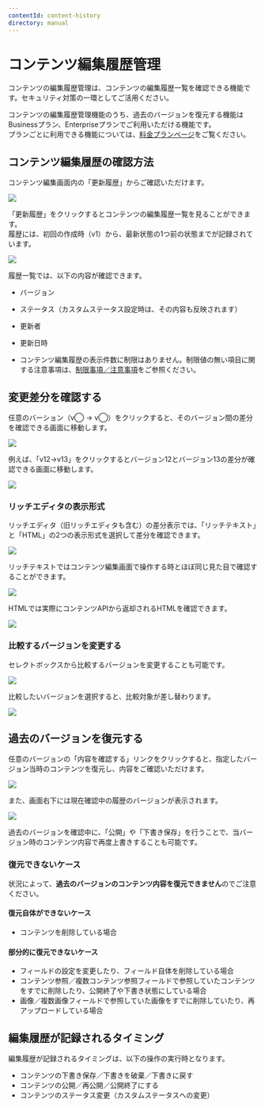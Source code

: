 ```yaml
---
contentId: content-history
directory: manual
---
```


# コンテンツ編集履歴管理

コンテンツの編集履歴管理は、コンテンツの編集履歴一覧を確認できる機能です。セキュリティ対策の一環としてご活用ください。

コンテンツの編集履歴管理機能のうち、過去のバージョンを復元する機能はBusinessプラン、Enterpriseプランでご利用いただける機能です。  
プランごとに利用できる機能については、[料金プランページ](https://microcms.io/pricing)をご覧ください。

コンテンツ編集履歴の確認方法
--------------

コンテンツ編集画面内の「更新履歴」からご確認いただけます。  
  
![](https://images.microcms-assets.io/assets/d6af1616730544a596d299c20834f460/c84a329793cd44b794c6238bf7ee33df/CleanShot%202024-12-06%20at%2017.01.26.png)  
  
「更新履歴」をクリックするとコンテンツの編集履歴一覧を見ることができます。  
履歴には、初回の作成時（v1）から、最新状態の1つ前の状態までが記録されています。  
  
![](https://images.microcms-assets.io/assets/d6af1616730544a596d299c20834f460/f8dc42c6d0f74b0c944734f1b73c43bf/CleanShot%202024-12-06%20at%2017.15.21.png)  
  
履歴一覧では、以下の内容が確認できます。

*   バージョン
*   ステータス（カスタムステータス設定時は、その内容も反映されます）
*   更新者
*   更新日時

*   コンテンツ編集履歴の表示件数に制限はありません。制限値の無い項目に関する注意事項は、[制限事項／注意事項](https://document.microcms.io/manual/limitations#h7488ab2ee6)をご参照ください。

変更差分を確認する
---------

任意のバーション（v◯ → v◯）をクリックすると、そのバージョン間の差分を確認できる画面に移動します。  
  
![](https://images.microcms-assets.io/assets/d6af1616730544a596d299c20834f460/f0b5d18bef4b408fb4e80757c90c1b64/CleanShot%202024-12-06%20at%2017.16.043.png)  
  
例えば、「v12→v13」をクリックするとバージョン12とバージョン13の差分が確認できる画面に移動します。  
  
![](https://images.microcms-assets.io/assets/d6af1616730544a596d299c20834f460/a8e05f23272046a3be8e6ce524484e33/CleanShot%202024-12-06%20at%2017.16.39.png)

### リッチエディタの表示形式

リッチエディタ（旧リッチエディタも含む）の差分表示では、「リッチテキスト」と「HTML」の2つの表示形式を選択して差分を確認できます。  
  
![](https://images.microcms-assets.io/assets/d6af1616730544a596d299c20834f460/5a964ae0b96148bd96483e1ddac51053/CleanShot%202024-12-09%20at%2017.11.32.png)  
  
リッチテキストではコンテンツ編集画面で操作する時とほぼ同じ見た目で確認することができます。  
  
![](https://images.microcms-assets.io/assets/d6af1616730544a596d299c20834f460/a8e05f23272046a3be8e6ce524484e33/CleanShot%202024-12-06%20at%2017.16.39.png)  
  
HTMLでは実際にコンテンツAPIから返却されるHTMLを確認できます。  
  
![](https://images.microcms-assets.io/assets/d6af1616730544a596d299c20834f460/1e317b8b24ef46b196a956dcefd60eba/CleanShot%202024-12-09%20at%2017.13.37.png)

### 比較するバージョンを変更する

セレクトボックスから比較するバージョンを変更することも可能です。  
  
![](https://images.microcms-assets.io/assets/d6af1616730544a596d299c20834f460/09269ae9600941adaa4f856672b99d90/CleanShot%202024-12-09%20at%2016.43.59.png)  
  
比較したいバージョンを選択すると、比較対象が差し替わります。  
  
![](https://images.microcms-assets.io/assets/d6af1616730544a596d299c20834f460/c9b0da9c22e944b8a5fdfb7381d8b66f/CleanShot%202024-12-09%20at%2016.44.09.png)

過去のバージョンを復元する
-------------

任意のバージョンの「内容を確認する」リンクをクリックすると、指定したバージョン当時のコンテンツを復元し、内容をご確認いただけます。  
  
![](https://images.microcms-assets.io/assets/d6af1616730544a596d299c20834f460/7a1cc9f477694190ac817c9e4e52de41/CleanShot%202024-12-06%20at%2017.16.042.png)  
  
また、画面右下には現在確認中の履歴のバージョンが表示されます。  
  
![](https://images.microcms-assets.io/assets/d6af1616730544a596d299c20834f460/7e263223e6ec4943b5ca12aa4c1574c4/CleanShot%202023-12-14%20at%2015.56.30%402x.png)  
  
過去のバージョンを確認中に、「公開」や「下書き保存」を行うことで、当バージョン時のコンテンツ内容で再度上書きすることも可能です。

### 復元できないケース

状況によって、**過去のバージョンのコンテンツ内容を復元できません**のでご注意ください。

#### 復元自体ができないケース

*   コンテンツを削除している場合

#### 部分的に復元できないケース

*   フィールドの設定を変更したり、フィールド自体を削除している場合
*   コンテンツ参照／複数コンテンツ参照フィールドで参照していたコンテンツをすでに削除したり、公開終了や下書き状態にしている場合
*   画像／複数画像フィールドで参照していた画像をすでに削除していたり、再アップロードしている場合

編集履歴が記録されるタイミング
---------------

編集履歴が記録されるタイミングは、以下の操作の実行時となります。

*   コンテンツの下書き保存／下書きを破棄／下書きに戻す
*   コンテンツの公開／再公開／公開終了にする
*   コンテンツのステータス変更（カスタムステータスへの変更）